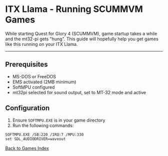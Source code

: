 # ITX Llama - Running SCUMMVM Games

While starting Quest for Glory 4 (SCUMMVM), game startup takes a while and the mt32-pi gets "hung". 
This guide will hopefully help you get games like this running on your ITX Llama.

---

## Prerequisites

* MS-DOS or FreeDOS
* EMS activated (2MB minimum)
* SoftMPU configured
* mt32pi selected for sound output, set to MT-32 mode and active

## Configuration

1. Ensure `SOFTMPU.EXE` is in your game directory
1. Run the following commands:
```
SOFTMPU.EXE /SB:220 /IRQ:7 /MPU:330
set SDL_AUDIODRIVER=waveout
```

[Back to Games Index](index.md)